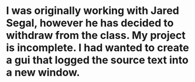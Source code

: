 # I was originally working with Jared Segal, however he has decided to withdraw from the class. My project is incomplete. I had wanted to create a gui that logged the source text into a new window.
